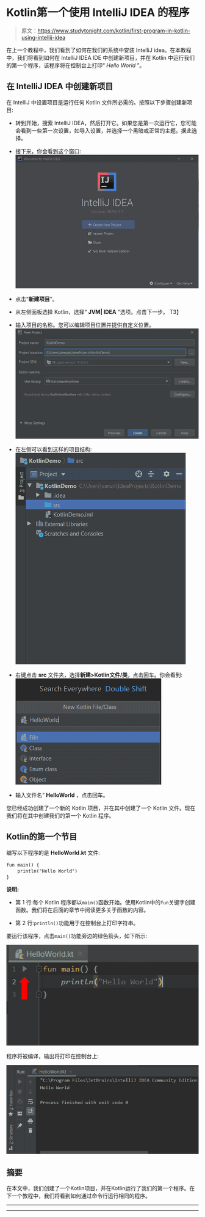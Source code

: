 # Kotlin第一个使用 IntelliJ IDEA 的程序

> 原文：<https://www.studytonight.com/kotlin/first-program-in-kotlin-using-intellij-idea>

在上一个教程中，我们看到了如何在我们的系统中安装 IntelliJ idea。在本教程中，我们将看到如何在 IntelliJ IDEA IDE 中创建新项目，并在 Kotlin 中运行我们的第一个程序，该程序将在控制台上打印“ *Hello World* ”。

## 在 IntelliJ IDEA 中创建新项目

在 IntelliJ 中设置项目是运行任何 Kotlin 文件所必需的。按照以下步骤创建新项目:

*   转到开始，搜索 IntelliJ IDEA，然后打开它。如果您是第一次运行它，您可能会看到一些第一次设置，如导入设置，并选择一个黑暗或正常的主题。据此选择。

*   接下来，你会看到这个窗口:
    ![First program in Kotlin](img/0bbbee5d2c6e422e67621448338c1d27.png)

*   点击“**新建项目**”。

*   从左侧面板选择 Kotlin，选择“ **JVM| IDEA** ”选项。点击下一步。
    T3】

*   输入项目的名称。您可以编辑项目位置并提供自定义位置。
    ![First program in Kotlin](img/76d65962c9e651a88dc7756713b5d665.png)

*   在左侧可以看到这样的项目结构:
    ![First program in Kotlin](img/1c98d3353e247e3ce61c8091f569f504.png)

*   右键点击 **src** 文件夹，选择**新建>Kotlin文件/类**，点击回车。你会看到:
    ![First program in Kotlin](img/066085e7c038e375dd5bb940d1c84991.png)

*   输入文件名“ **HelloWorld** ，点击回车。

您已经成功创建了一个新的 Kotlin 项目，并在其中创建了一个 Kotlin 文件。现在我们将在其中创建我们的第一个 Kotlin 程序。

## Kotlin的第一个节目

编写以下程序的是 **HelloWorld.kt** 文件:

```
fun main() {
    println("Hello World")
}
```

**说明:**

*   第 1 行:每个 Kotlin 程序都以`main()`函数开始。使用Kotlin中的`fun`关键字创建函数。我们将在后面的章节中阅读更多关于函数的内容。

*   第 2 行:`println()`功能用于在控制台上打印字符串。

要运行该程序，点击`main()`功能旁边的绿色箭头，如下所示:

![First program in Kotlin](img/5e76732a45accaf3d1307d1620a70ded.png)

程序将被编译，输出将打印在控制台上:

![First program in Kotlin](img/5a50eeaea6e0f5383a5e6f6bc91c857b.png)

## 摘要

在本文中，我们创建了一个Kotlin项目，并在Kotlin运行了我们的第一个程序。在下一个教程中，我们将看到如何通过命令行运行相同的程序。

* * *

* * *